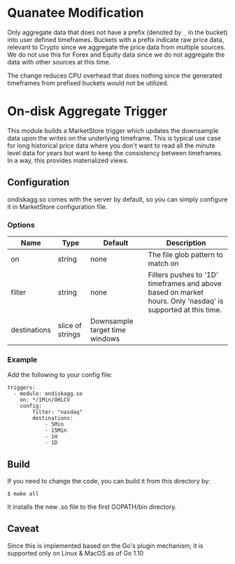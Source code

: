 # Quanatee Modification

Only aggregate data that does not have a prefix (denoted by `_` in the bucket) into user defined timeframes.
Buckets with a prefix indicate raw price data, relevant to Crypto since we aggregate the price data from multiple sources.
We do not use this for Forex and Equity data since we do not aggregate the data with other sources at this time.

The change reduces CPU overhead that does nothing since the generated timeframes from prefixed buckets would not be utilized.

# On-disk Aggregate Trigger

This module builds a MarketStore trigger which updates the downsample data upon
the writes on the underlying timeframe.  This is typical use case for long historical
price data where you don't want to read all the minute level data for years
but want to keep the consistency between timeframes.  In a way, this provides
materialized views.

## Configuration
ondiskagg.so comes with the server by default, so you can simply configure it
in MarketStore configuration file.

### Options
Name | Type | Default | Description
--- | --- | --- | ---
on | string | none | The file glob pattern to match on
filter | string | none | Filters pushes to '1D' timeframes and above based on market hours. Only 'nasdaq' is supported at this time.
destinations | slice of strings | Downsample target time windows

### Example
Add the following to your config file:
```
triggers:
  - module: ondiskagg.so
    on: */1Min/OHLCV
    config:
        filter: "nasdaq"
        destinations:
            - 5Min
            - 15Min
            - 1H
            - 1D
```


## Build
If you need to change the code, you can build it from this directory by:

```
$ make all
```

It installs the new .so file to the first GOPATH/bin directory.


## Caveat
Since this is implemented based on the Go's plugin mechanism, it is supported only
on Linux & MacOS as of Go 1.10
